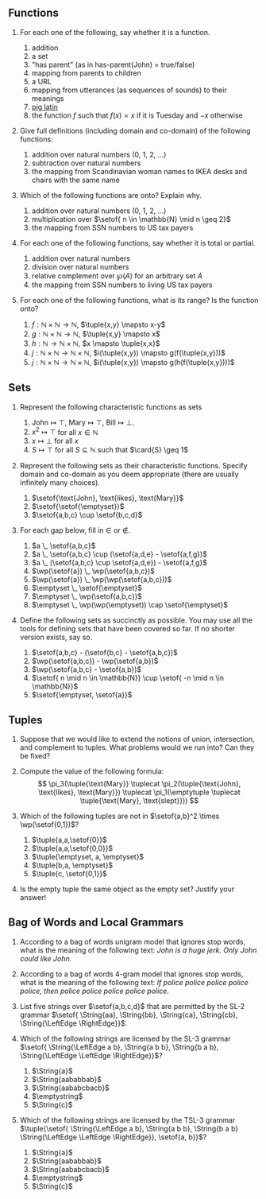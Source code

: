 ## Functions

1.  For each one of the following, say whether it is a function.
    1. addition
    1. a set
    1. "has parent" (as in has-parent(John) = true/false)
    1. mapping from parents to children
    1. a URL
    1. mapping from utterances (as sequences of sounds) to their meanings
    1. [pig latin](https://en.wikipedia.org/wiki/Pig_latin)
    1. the function $f$ such that $f(x) = x$ if it is Tuesday and $-x$ otherwise

1.  Give full definitions (including domain and co-domain) of the following functions:
    1. addition over natural numbers (0, 1, 2, ...)
    1. subtraction over natural numbers
    1. the mapping from Scandinavian woman names to IKEA desks and chairs with the same name

1.  Which of the following functions are onto? Explain why.
    1. addition over natural numbers (0, 1, 2, ...)
    1. multiplication over $\setof{ n \in \mathbb{N} \mid n \geq 2}$
    1. the mapping from SSN numbers to US tax payers

1.  For each one of the following functions, say whether it is total or partial.
    1. addition over natural numbers
    1. division over natural numbers
    1. relative complement over $\wp(A)$ for an arbitrary set $A$
    1. the mapping from SSN numbers to living US tax payers

1.  For each one of the following functions, what is its range?
    Is the function onto?
    1. $f: \mathbb{N} \times \mathbb{N} \rightarrow \mathbb{N}$,
       $\tuple{x,y} \mapsto x-y$
    1. $g: \mathbb{N} \times \mathbb{N} \rightarrow \mathbb{N}$,
       $\tuple{x,y} \mapsto x$
    1. $h: \mathbb{N} \rightarrow \mathbb{N} \times \mathbb{N}$,
       $x \mapsto \tuple{x,x}$
    1. $j: \mathbb{N} \times \mathbb{N} \rightarrow \mathbb{N} \times \mathbb{N}$,
       $i(\tuple{x,y}) \mapsto g(f(\tuple{x,y}))$
    1. $j: \mathbb{N} \times \mathbb{N} \rightarrow \mathbb{N} \times \mathbb{N}$,
       $i(\tuple{x,y}) \mapsto g(h(f(\tuple{x,y})))$


## Sets

1.  Represent the following characteristic functions as sets
    1. $\text{John} \mapsto \top$,
       $\text{Mary} \mapsto \top$,
       $\text{Bill} \mapsto \bot$.
    1. $x^2 \mapsto \top$ for all $x \in \mathbb{N}$
    1. $x \mapsto \bot$ for all $x$
    1. $S \mapsto \top$ for all $S \subseteq \mathbb{N}$ such that $\card{S} \geq 1$

1.  Represent the following sets as their characteristic functions.
    Specify domain and co-domain as you deem appropriate (there are usually infinitely many choices).
    1. $\setof{\text{John}, \text{likes}, \text{Mary}}$
    1. $\setof{\setof{\emptyset}}$
    1. $\setof{a,b,c} \cup \setof{b,c,d}$

1.  For each gap below, fill in $\in$ or $\notin$.
    1. $a \_ \setof{a,b,c}$
    1. $a \_ \setof{a,b,c} \cup (\setof{a,d,e} - \setof{a,f,g})$
    1. $a \_ (\setof{a,b,c} \cup \setof{a,d,e}) - \setof{a,f,g}$
    1. $\wp(\setof{a}) \_ \wp(\setof{a,b,c})$
    1. $\wp(\setof{a}) \_ \wp(\wp(\setof{a,b,c}))$
    1. $\emptyset \_ \setof{\emptyset}$
    1. $\emptyset \_ \wp(\setof{a,b,c})$
    1. $\emptyset \_ \wp(\wp(\emptyset)) \cap \setof{\emptyset}$

1.  Define the following sets as succinctly as possible. 
    You may use all the tools for defining sets that have been covered so far.
    If no shorter version exists, say so.
    1. $\setof{a,b,c} - (\setof{b,c} - \setof{a,b,c})$
    1. $\wp(\setof{a,b,c}) - \wp(\setof{a,b})$
    1. $\wp(\setof{a,b,c} - \setof{a,b})$
    1. $\setof{ n \mid n \in \mathbb{N}} \cup \setof{ -n \mid n \in \mathbb{N}}$
    1. $\setof{\emptyset, \setof{a}}$


## Tuples

1.  Suppose that we would like to extend the notions of union, intersection, and complement to tuples.
    What problems would we run into?
    Can they be fixed?

1.  Compute the value of the following formula:
    $$
    \pi_3(\tuple{\text{Mary}} \tuplecat \pi_2(\tuple{\text{John}, \text{likes}, \text{Mary}}) \tuplecat \pi_1(\emptytuple \tuplecat \tuple{\text{Mary}, \text{slept}}))
    $$

1.  Which of the following tuples are not in $\setof{a,b}^2 \times \wp(\setof{0,1})$?
    1. $\tuple{a,a,\setof{0}}$
    1. $\tuple{a,a,\setof{0,0}}$
    1. $\tuple{\emptyset, a, \emptyset}$
    1. $\tuple{b,a, \emptyset}$
    1. $\tuple{c, \setof{0,1}}$

1.  Is the empty tuple the same object as the empty set? Justify your answer!


## Bag of Words and Local Grammars

1.  According to a bag of words unigram model that ignores stop words, what is the meaning of the following text: 
    *John is a huge jerk. Only John could like John.*

1.  According to a bag of words 4-gram model that ignores stop words, what is the meaning of the following text:
    *If police police police police police, then police police police police police.*

1.  List five strings over $\setof{a,b,c,d}$ that are permitted by the SL-$2$ grammar $\setof{ \String{aa}, \String{bb}, \String{ca}, \String{cb}, \String{\LeftEdge \RightEdge}}$.

1.  Which of the following strings are licensed by the SL-$3$ grammar
    $\setof{ \String{\LeftEdge a b}, \String{a b b}, \String{b a b}, \String{\LeftEdge \LeftEdge \RightEdge}}$?
    1. $\String{a}$
    1. $\String{aababbab}$
    1. $\String{aababcbacb}$
    1. $\emptystring$
    1. $\String{c}$

1.  Which of the following strings are licensed by the TSL-$3$ grammar
    $\tuple{\setof{ \String{\LeftEdge a b}, \String{a b b}, \String{b a b} \String{\LeftEdge \LeftEdge \RightEdge}}, \setof{a, b}}$?
    1. $\String{a}$
    1. $\String{aababbab}$
    1. $\String{aababcbacb}$
    1. $\emptystring$
    1. $\String{c}$
